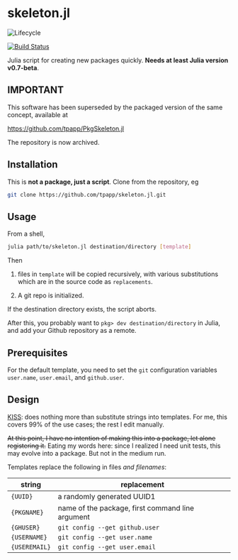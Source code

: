 # skeleton.jl

<!-- ![Lifecycle](https://img.shields.io/badge/lifecycle-experimental-orange.svg)
![Lifecycle](https://img.shields.io/badge/lifecycle-maturing-blue.svg)
![Lifecycle](https://img.shields.io/badge/lifecycle-stable-green.svg)
![Lifecycle](https://img.shields.io/badge/lifecycle-retired-orange.svg) -->
![Lifecycle](https://img.shields.io/badge/lifecycle-archived-red.svg)
<!-- ![Lifecycle](https://img.shields.io/badge/lifecycle-dormant-blue.svg) -->
[![Build Status](https://travis-ci.org/tpapp/skeleton.jl.svg?branch=master)](https://travis-ci.org/tpapp/skeleton.jl)

Julia script for creating new packages quickly. **Needs at least Julia version v0.7-beta**.

## IMPORTANT

This software has been superseded by the packaged version of the same concept, available at

https://github.com/tpapp/PkgSkeleton.jl

The repository is now archived.

## Installation

This is **not a package, just a script**. Clone from the repository, eg

```sh
git clone https://github.com/tpapp/skeleton.jl.git
```

## Usage

From a shell,

```sh
julia path/to/skeleton.jl destination/directory [template]
```

Then

1. files in `template` will be copied recursively, with various substitutions which are in the source code as `replacements`.

2. A git repo is initialized.

If the destination directory exists, the script aborts.

After this, you probably want to `pkg> dev destination/directory` in Julia, and add your Github repository as a remote.

## Prerequisites

For the default template, you need to set the `git` configuration variables `user.name`, `user.email`, and `github.user`.

## Design

[KISS](https://en.wikipedia.org/wiki/KISS_principle): does nothing more than substitute strings into templates. For me, this covers 99% of the use cases; the rest I edit manually.

~~At this point, I have no intention of making this into a package, let alone registering it.~~ Eating my words here: since I realized I need unit tests, this may evolve into a package. But not in the medium run.

Templates replace the following in files *and filenames*:

| string        | replacement                                      |
|---------------|--------------------------------------------------|
| `{UUID}`      | a randomly generated UUID1                       |
| `{PKGNAME}`   | name of the package, first command line argument |
| `{GHUSER}`    | `git config --get github.user`                   |
| `{USERNAME}`  | `git config --get user.name`                     |
| `{USEREMAIL}` | `git config --get user.email`                    |
